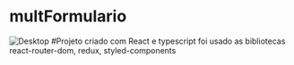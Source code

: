 # multFormulario 

![Desktop](https://user-images.githubusercontent.com/77522739/221317913-58181298-4351-4e09-b79c-a40f7265ff79.png)
#Projeto criado com React e typescript foi usado as bibliotecas
react-router-dom, redux, styled-components

